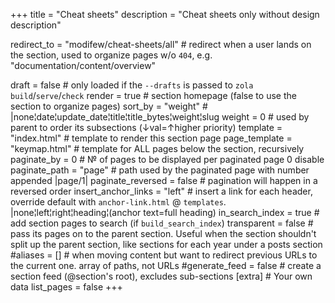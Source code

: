 +++
title      	= "Cheat sheets"
description	= "Cheat sheets only without design description"

redirect_to	= "modifew/cheat-sheets/all"	# redirect when a user lands on the section, used to organize pages w/o `404`, e.g. "documentation/content/overview"

draft              	= false        	# only loaded if the `--drafts` is passed to `zola build`/`serve`/`check`
render             	= true         	# section homepage (false to use the section to organize pages)
sort_by            	= "weight"     	# |none¦date¦update_date¦title¦title_bytes¦weight¦slug
weight             	= 0            	# used by parent to order its subsections (↓val=↑higher priority)
template           	= "index.html" 	# template to render this section page
page_template      	= "keymap.html"	# template for ALL pages below the section, recursively
paginate_by        	= 0            	# № of pages to be displayed per paginated page 0 disable
paginate_path      	= "page"       	# path used by the paginated page with number appended |page/1|
paginate_reversed  	= false        	# pagination will happen in a reversed order
insert_anchor_links	= "left"       	# insert a link for each header, override default with `anchor-link.html` @ `templates`. |none¦left¦right¦heading¦(anchor text=full heading)
in_search_index    	= true         	# add section pages to search (if `build_search_index`)
transparent        	= false        	# pass its pages on to the parent section. Useful when the section shouldn't split up the parent section, like sections for each year under a posts section
#aliases           	= []           	# when moving content but want to redirect previous URLs to the  current one.  array of paths, not URLs
#generate_feed     	= false        	# create a section feed (@section's root), excludes sub-sections
[extra]            	               	# Your own data
list_pages = false
+++
